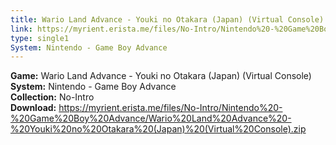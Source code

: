```yaml
---
title: Wario Land Advance - Youki no Otakara (Japan) (Virtual Console)
link: https://myrient.erista.me/files/No-Intro/Nintendo%20-%20Game%20Boy%20Advance/Wario%20Land%20Advance%20-%20Youki%20no%20Otakara%20(Japan)%20(Virtual%20Console).zip
type: single1
System: Nintendo - Game Boy Advance
---
```

<b>Game:</b> Wario Land Advance - Youki no Otakara (Japan) (Virtual Console)<br>
<b>System:</b> Nintendo - Game Boy Advance<br>
<b>Collection:</b> No-Intro<br>
<b>Download:</b> https://myrient.erista.me/files/No-Intro/Nintendo%20-%20Game%20Boy%20Advance/Wario%20Land%20Advance%20-%20Youki%20no%20Otakara%20(Japan)%20(Virtual%20Console).zip